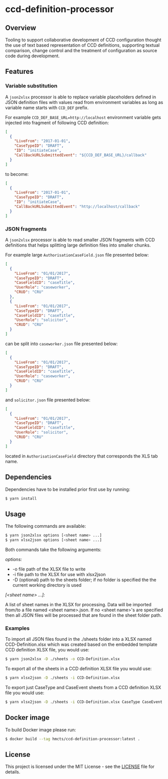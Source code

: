 # ccd-definition-processor

## Overview

Tooling to support collaborative development of CCD configuration thought the use of text based representation of CCD definitions, supporting textual comparison, change control and the treatment of configuration as source code during development.

## Features

### Variable substitution

A `json2xlsx` processor is able to replace variable placeholders defined in JSON definition files with values read from environment variables as long as variable name starts with `CCD_DEF` prefix. 
 
For example `CCD_DEF_BASE_URL=http://localhost` environment variable gets injected into fragment of following CCD definition:

```json
[
  {
    "LiveFrom": "2017-01-01",
    "CaseTypeID": "DRAFT",
    "ID": "initiateCase",
    "CallBackURLSubmittedEvent": "${CCD_DEF_BASE_URL}/callback"
  }
]
```

to become:

```json
[
  {
    "LiveFrom": "2017-01-01",
    "CaseTypeID": "DRAFT",
    "ID": "initiateCase",
    "CallBackURLSubmittedEvent": "http://localhost/callback"
  }
]
```

### JSON fragments

A `json2xlsx` processor is able to read smaller JSON fragments with CCD definitions that helps splitting large definition files into smaller chunks.

For example large `AuthorisationCaseField.json` file presented below: 

```json
[
  {
    "LiveFrom": "01/01/2017",
    "CaseTypeID": "DRAFT",
    "CaseFieldID": "caseTitle",
    "UserRole": "caseworker",
    "CRUD": "CRU"
  },
  {
    "LiveFrom": "01/01/2017",
    "CaseTypeID": "DRAFT",
    "CaseFieldID": "caseTitle",
    "UserRole": "solicitor",
    "CRUD": "CRU"
  }
]
```

can be split into `caseworker.json` file presented below:

```json
[
  {
    "LiveFrom": "01/01/2017",
    "CaseTypeID": "DRAFT",
    "CaseFieldID": "caseTitle",
    "UserRole": "caseworker",
    "CRUD": "CRU"
  }
]
```

and `solicitor.json` file presented below:

```json
[
  {
    "LiveFrom": "01/01/2017",
    "CaseTypeID": "DRAFT",
    "CaseFieldID": "caseTitle",
    "UserRole": "solicitor",
    "CRUD": "CRU"
  }
]
```

located in `AuthorisationCaseField` directory that corresponds the XLS tab name.

## Dependencies

Dependencies have to be installed prior first use by running:

```sh
$ yarn install
```

## Usage

The following commands are available:

```sh
$ yarn json2xlsx options [<sheet name> ...]
$ yarn xlsx2json options [<sheet name> ...]
```

Both commands take the following arguments:

_options:_

* -o    file path of the XLSX file to write
* -i    file path to the XLSX for use with xlsx2json
* -D    (optional) path to the sheets folder; if no folder is specified the the current working directory is used

_[\<sheet name\> ...]:_

A list of sheet names in the XLSX for processing. Data will be imported from/to a file named \<sheet name\>.json. If no \<sheet name\>'s are specified then all JSON files will be processed that are found in the sheet folder path.

### Examples

To import all JSON files found in the ./sheets folder into a XLSX named CCD-Definition.xlsx which was created based on the embedded template CCD definition XLSX file, you would use:

```sh
$ yarn json2xlsx -D ./sheets -o CCD-Definition.xlsx
```

To export all of the sheets in a CCD definition XLSX file you would use:

```sh
$ yarn xlsx2json -D ./sheets -i CCD-Definition.xlsx
```

To export just CaseType and CaseEvent sheets from a CCD definition XLSX file you would use:

```sh
$ yarn xlsx2json -D ./sheets -i CCD-Definition.xlsx CaseType CaseEvent
```

## Docker image

To build Docker image please run:

```bash
$ docker build --tag hmcts/ccd-definition-processor:latest .
```

## License

This project is licensed under the MIT License - see the [LICENSE](LICENSE.md) file for details.
